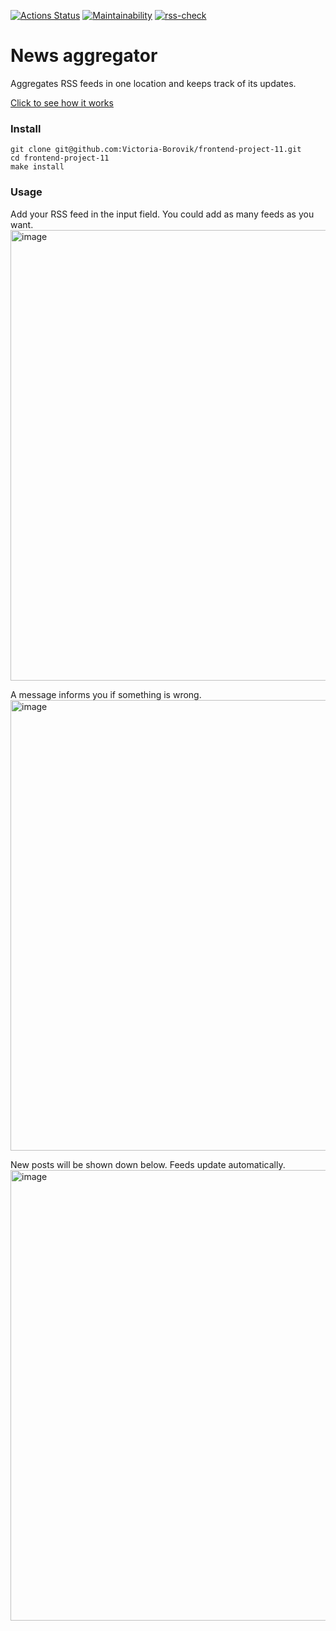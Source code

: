 [![Actions Status](https://github.com/Victoria-Borovik/frontend-project-11/actions/workflows/hexlet-check.yml/badge.svg)](https://github.com/Victoria-Borovik/frontend-project-11/actions)
[![Maintainability](https://api.codeclimate.com/v1/badges/20491e962fb3ef50820b/maintainability)](https://codeclimate.com/github/Victoria-Borovik/frontend-project-11/maintainability)
[![rss-check](https://github.com/Victoria-Borovik/frontend-project-11/actions/workflows/rss-check.yml/badge.svg)](https://github.com/Victoria-Borovik/frontend-project-11/actions/workflows/rss-check.yml)

# News aggregator
Aggregates RSS feeds in one location and keeps track of its updates.

[Click to see how it works](https://frontend-project-11-gamma-seven.vercel.app/)

### Install
```
git clone git@github.com:Victoria-Borovik/frontend-project-11.git
cd frontend-project-11
make install
```
### Usage
Add your RSS feed in the input field. You could add as many feeds as you want.
<img width="721" alt="image" src="https://github.com/Victoria-Borovik/frontend-project-11/assets/103994412/653b98bc-aa7f-4b7b-a35d-ca4eb57f03bd">

A message informs you if something is wrong.
<img width="721" alt="image" src="https://github.com/Victoria-Borovik/frontend-project-11/assets/103994412/f3b35541-3cb0-404d-9bf9-a7d372b0414c">

New posts will be shown down below. Feeds update automatically.
<img width="721" alt="image" src="https://github.com/Victoria-Borovik/frontend-project-11/assets/103994412/a550a3e7-5457-4c71-a1cd-dea165087b02">







